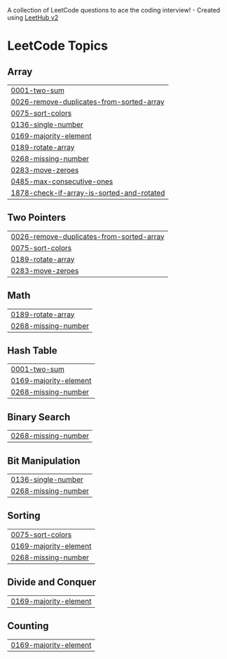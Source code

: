 A collection of LeetCode questions to ace the coding interview! - Created using [LeetHub v2](https://github.com/arunbhardwaj/LeetHub-2.0)
<!---LeetCode Topics Start-->
# LeetCode Topics
## Array
|  |
| ------- |
| [0001-two-sum](https://github.com/Sukritiw/leetcode/tree/master/0001-two-sum) |
| [0026-remove-duplicates-from-sorted-array](https://github.com/Sukritiw/leetcode/tree/master/0026-remove-duplicates-from-sorted-array) |
| [0075-sort-colors](https://github.com/Sukritiw/leetcode/tree/master/0075-sort-colors) |
| [0136-single-number](https://github.com/Sukritiw/leetcode/tree/master/0136-single-number) |
| [0169-majority-element](https://github.com/Sukritiw/leetcode/tree/master/0169-majority-element) |
| [0189-rotate-array](https://github.com/Sukritiw/leetcode/tree/master/0189-rotate-array) |
| [0268-missing-number](https://github.com/Sukritiw/leetcode/tree/master/0268-missing-number) |
| [0283-move-zeroes](https://github.com/Sukritiw/leetcode/tree/master/0283-move-zeroes) |
| [0485-max-consecutive-ones](https://github.com/Sukritiw/leetcode/tree/master/0485-max-consecutive-ones) |
| [1878-check-if-array-is-sorted-and-rotated](https://github.com/Sukritiw/leetcode/tree/master/1878-check-if-array-is-sorted-and-rotated) |
## Two Pointers
|  |
| ------- |
| [0026-remove-duplicates-from-sorted-array](https://github.com/Sukritiw/leetcode/tree/master/0026-remove-duplicates-from-sorted-array) |
| [0075-sort-colors](https://github.com/Sukritiw/leetcode/tree/master/0075-sort-colors) |
| [0189-rotate-array](https://github.com/Sukritiw/leetcode/tree/master/0189-rotate-array) |
| [0283-move-zeroes](https://github.com/Sukritiw/leetcode/tree/master/0283-move-zeroes) |
## Math
|  |
| ------- |
| [0189-rotate-array](https://github.com/Sukritiw/leetcode/tree/master/0189-rotate-array) |
| [0268-missing-number](https://github.com/Sukritiw/leetcode/tree/master/0268-missing-number) |
## Hash Table
|  |
| ------- |
| [0001-two-sum](https://github.com/Sukritiw/leetcode/tree/master/0001-two-sum) |
| [0169-majority-element](https://github.com/Sukritiw/leetcode/tree/master/0169-majority-element) |
| [0268-missing-number](https://github.com/Sukritiw/leetcode/tree/master/0268-missing-number) |
## Binary Search
|  |
| ------- |
| [0268-missing-number](https://github.com/Sukritiw/leetcode/tree/master/0268-missing-number) |
## Bit Manipulation
|  |
| ------- |
| [0136-single-number](https://github.com/Sukritiw/leetcode/tree/master/0136-single-number) |
| [0268-missing-number](https://github.com/Sukritiw/leetcode/tree/master/0268-missing-number) |
## Sorting
|  |
| ------- |
| [0075-sort-colors](https://github.com/Sukritiw/leetcode/tree/master/0075-sort-colors) |
| [0169-majority-element](https://github.com/Sukritiw/leetcode/tree/master/0169-majority-element) |
| [0268-missing-number](https://github.com/Sukritiw/leetcode/tree/master/0268-missing-number) |
## Divide and Conquer
|  |
| ------- |
| [0169-majority-element](https://github.com/Sukritiw/leetcode/tree/master/0169-majority-element) |
## Counting
|  |
| ------- |
| [0169-majority-element](https://github.com/Sukritiw/leetcode/tree/master/0169-majority-element) |
<!---LeetCode Topics End-->